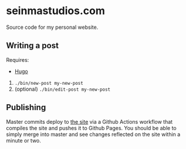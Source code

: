 seinmastudios.com
=================
Source code for my personal website.

Writing a post
--------------
Requires:

- [Hugo](https://gohugo.io)

1. `./bin/new-post my-new-post`
2. (optional) `./bin/edit-post my-new-post`

Publishing
----------

Master commits deploy to [the site](http://seinmastudios.com) via a Github Actions workflow that compiles the site and pushes it to Github Pages. You should be able to simply merge into master and see changes reflected on the site within a minute or two.
